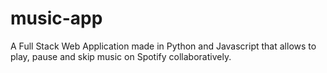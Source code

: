 # music-app
A Full Stack Web Application made in Python and Javascript that allows to play, pause and skip music on Spotify collaboratively.
